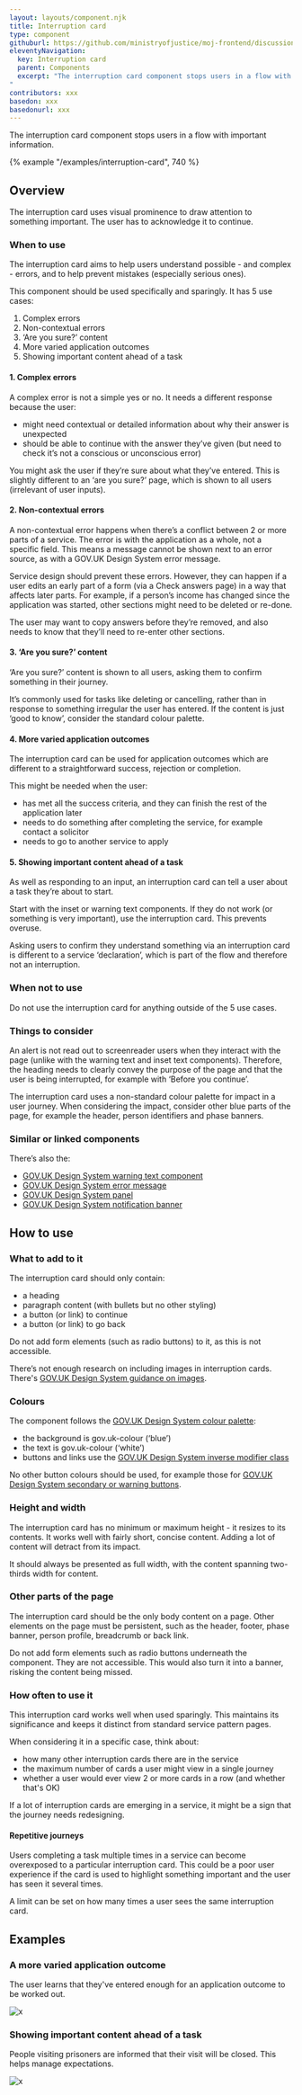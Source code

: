 ```yaml
---
layout: layouts/component.njk
title: Interruption card
type: component
githuburl: https://github.com/ministryofjustice/moj-frontend/discussions/421
eleventyNavigation:
  key: Interruption card
  parent: Components
  excerpt: "The interruption card component stops users in a flow with important information.
"
contributors: xxx
basedon: xxx
basedonurl: xxx
---
```


<span class="govuk-caption-xl">The interruption card component stops users in a flow with important information.</span>

{% example "/examples/interruption-card", 740 %}


## Overview

The interruption card uses visual prominence to draw attention to something important. The user has to acknowledge it to continue.

### When to use

The interruption card aims to help users understand possible - and complex - errors, and to help prevent mistakes (especially serious ones).

This component should be used specifically and sparingly. It has 5 use cases:

1. Complex errors
2. Non-contextual errors
3. ‘Are you sure?’ content  
4. More varied application outcomes  
5. Showing important content ahead of a task

#### 1. Complex errors

A complex error is not a simple yes or no. It needs a different response because the user:

- might need contextual or detailed information about why their answer is unexpected
- should be able to continue with the answer they’ve given (but need to check it’s not a conscious or unconscious error)

You might ask the user if they’re sure about what they’ve entered. This is slightly different to an ‘are you sure?’ page, which is shown to all users (irrelevant of user inputs).

#### 2. Non-contextual errors

A non-contextual error happens when there’s a conflict between 2 or more parts of a service. The error is with the application as a whole, not a specific field. This means a message cannot be shown next to an error source, as with a GOV.UK Design System error message.

Service design should prevent these errors. However, they can happen if a user edits an early part of a form (via a Check answers page) in a way that affects later parts. For example, if a person’s income has changed since the application was started, other sections might need to be deleted or re-done.

The user may want to copy answers before they’re removed, and also needs to know that they’ll need to re-enter other sections.

#### 3. ‘Are you sure?’ content

‘Are you sure?’ content is shown to all users, asking them to confirm something in their journey.

It’s commonly used for tasks like deleting or cancelling, rather than in response to something irregular the user has entered. If the content is just ‘good to know’, consider the standard colour palette.

#### 4. More varied application outcomes

The interruption card can be used for application outcomes which are different to a straightforward success, rejection or completion.

This might be needed when the user:

- has met all the success criteria, and they can finish the rest of the application later
- needs to do something after completing the service, for example contact a solicitor
- needs to go to another service to apply

#### 5. Showing important content ahead of a task

As well as responding to an input, an interruption card can tell a user about a task they’re about to start.

Start with the inset or warning text components. If they do not work (or something is very important), use the interruption card. This prevents overuse.

Asking users to confirm they understand something via an interruption card is different to a service ‘declaration’, which is part of the flow and therefore not an interruption.

### When not to use

Do not use the interruption card for anything outside of the 5 use cases.  

### Things to consider

An alert is not read out to screenreader users when they interact with the page (unlike with the warning text and inset text components). Therefore, the heading needs to clearly convey the purpose of the page and that the user is being interrupted, for example with ‘Before you continue’.   

The interruption card uses a non-standard colour palette for impact in a user journey. When considering the impact, consider other blue parts of the page, for example the header, person identifiers and phase banners.

### Similar or linked components

There’s also the:

- [GOV.UK Design System warning text component](https://design-system.service.gov.uk/components/error-message/)
- [GOV.UK Design System error message](https://design-system.service.gov.uk/components/error-message/)
- [GOV.UK Design System panel](https://design-system.service.gov.uk/components/panel/)
- [GOV.UK Design System notification banner](https://design-system.service.gov.uk/components/notification-banner/)

## How to use

### What to add to it

The interruption card should only contain:

- a heading
- paragraph content (with bullets but no other styling)
- a button (or link) to continue
- a button (or link) to go back

Do not add form elements (such as radio buttons) to it, as this is not accessible.

There’s not enough research on including images in interruption cards. There's [GOV.UK Design System guidance on images](https://design-system.service.gov.uk/styles/images/).

### Colours

The component follows the [GOV.UK Design System colour palette](https://design-system.service.gov.uk/styles/colour/):

- the background is gov.uk-colour (‘blue’)
- the text is gov.uk-colour (‘white’)
- buttons and links use the [GOV.UK Design System inverse modifier class](https://design-system.service.gov.uk/styles/links/#links-on-dark-backgrounds)

No other button colours should be used, for example those for [GOV.UK Design System secondary or warning buttons](https://design-system.service.gov.uk/components/button/#secondary-buttons).

### Height and width

The interruption card has no minimum or maximum height - it resizes to its contents. It works well with fairly short, concise content. Adding a lot of content will detract from its impact.

It should always be presented as full width, with the content spanning two-thirds width for content.

### Other parts of the page

The interruption card should be the only body content on a page. Other elements on the page must be persistent, such as the header, footer, phase banner, person profile, breadcrumb or back link.

Do not add form elements such as radio buttons underneath the component. They are not accessible. This would also turn it into a banner, risking the content being missed.

### How often to use it

This interruption card works well when used sparingly. This maintains its significance and keeps it distinct from standard service pattern pages.

When considering it in a specific case, think about:

- how many other interruption cards there are in the service
- the maximum number of cards a user might view in a single journey    
- whether a user would ever view 2 or more cards in a row (and whether that's OK)

If a lot of interruption cards are emerging in a service, it might be a sign that the journey needs redesigning.

#### Repetitive journeys

Users completing a task multiple times in a service can become overexposed to a particular interruption card. This could be a poor user experience if the card is used to highlight something important and the user has seen it several times.

A limit can be set on how many times a user sees the same interruption card.

## Examples

### A more varied application outcome

The user learns that they've entered enough for an application outcome to be worked out.

<p><img src="/assets/images/interruption-card-example-application-outcome.png" alt="x"></p>

### Showing important content ahead of a task

People visiting prisoners are informed that their visit will be closed. This helps manage expectations.

<p><img src="/assets/images/interruption-card-example-book-visit.png" alt="x"></p>
